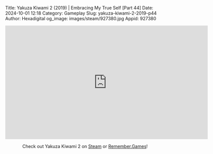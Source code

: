 Title: Yakuza Kiwami 2 (2019) | Embracing My True Self [Part 44]
Date: 2024-10-01 12:18
Category: Gameplay
Slug: yakuza-kiwami-2-2019-p44
Author: Hexadigital
og_image: images/steam/927380.jpg
Appid: 927380

<center><iframe src="https://www.youtube.com/embed/5fzxg1lylPw?feature=oembed" allow="accelerometer; autoplay; encrypted-media; gyroscope; picture-in-picture" width="640" height="360" frameborder="0"></iframe>

Check out Yakuza Kiwami 2 on [Steam](https://store.steampowered.com/app/927380/?curator_clanid=34633900) or [Remember.Games](https://remember.games/game/344/yakuza-kiwami-2/)!</center>